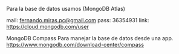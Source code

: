 Para la base de datos usamos (MongoDB Atlas)

mail: fernando.miras.pc@gmail.com
pass: 36354931
link: https://cloud.mongodb.com/user

MongoDB Compass
Para manejar la base de datos desde una app.
https://www.mongodb.com/download-center/compass